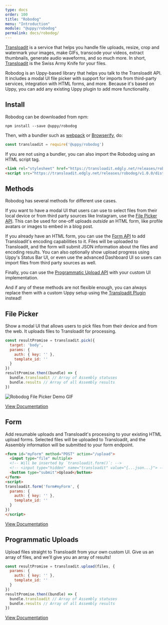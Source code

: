 ```yaml
---
type: docs
order: 100
title: "Robodog"
menu: "Introduction"
module: "@uppy/robodog"
permalink: docs/robodog/
---
```


[Transloadit][transloadit] is a service that helps you handle file uploads, resize, crop and watermark your images, make GIFs, transcode your videos, extract thumbnails, generate audio waveforms, and so much more. In short, [Transloadit][transloadit] is the Swiss Army Knife for your files.

Robodog is an Uppy-based library that helps you talk to the Transloadit API. It includes a modal UI file picker with support for imports from third-party services, integration with HTML forms, and more. Because it's based on Uppy, you can add any existing Uppy plugin to add more functionality.

## Install

Robodog can be downloaded from npm:

```shell
npm install --save @uppy/robodog
```

Then, with a bundler such as [webpack][webpack] or [Browserify][browserify], do:

```js
const transloadit = require('@uppy/robodog')
```

If you are not using a bundler, you can also import the Robodog using an HTML script tag.

```html
<link rel="stylesheet" href="https://transloadit.edgly.net/releases/robodog/v1.0.0/dist/style.min.css">
<script src="https://transloadit.edgly.net/releases/robodog/v1.0.0/dist/transloadit.min.js"></script>
```

## Methods

Robodog has several methods for different use cases.

If you want to have a modal UI that users can use to select files from their local device or from third party sources like Instagram, use the [File Picker API](#File-Picker). This can be used for one-off uploads _outside_ an HTML form, like profile avatars or images to embed in a blog post.

If you already have an HTML form, you can use the [Form API](#Form) to add Transloadit's encoding capabilities to it. Files will be uploaded to Transloadit, and the form will submit JSON information about the files and encoding results. You can also optionally show upload progress using Uppy's Status Bar UI, or even use the advanced Dashboard UI so users can import files from third party sources as well.

Finally, you can use the [Programmatic Upload API](#Programmatic-Uploads) with your custom UI implementation.

And if any of these methods are not flexible enough, you can always replace them with a custom Uppy setup using the [Transloadit Plugin](/docs/transloadit) instead!

## File Picker

Show a modal UI that allows users to pick files from their device and from the web. It uploads files to Transloadit for processing.

```js
const resultPromise = transloadit.pick({
  target: 'body',
  params: {
    auth: { key: '' },
    template_id: ''
  }
})
resultPromise.then((bundle) => {
  bundle.transloadit // Array of Assembly statuses
  bundle.results // Array of all Assembly results
})
```

<img src="/images/temp-robodog-demo.gif" alt="Robodog File Picker Demo GIF">

<a class="MoreButton" href="/docs/robodog/picker">View Documentation</a>

## Form

Add resumable uploads and Transloadit's processing to your existing HTML upload forms. Selected files will be uploaded to Transloadit, and the Assembly information will be submitted to your form endpoint.

```html
<form id="myForm" method="POST" action="/upload">
  <input type="file" multiple>
  <!-- Will be inserted by `transloadit.form()`: -->
  <!-- <input type="hidden" name="transloadit" value="{...json...}"> -->
  <button type="submit">Upload</button>
</form>
<script>
transloadit.form('form#myForm', {
  params: {
    auth: { key: '' },
    template_id: ''
  }
})
</script>
```

<a class="MoreButton" href="/docs/robodog/form">View Documentation</a>

## Programmatic Uploads

Upload files straight to Transloadit from your own custom UI. Give us an array of files, and we'll give you an array of results!

```js
const resultPromise = transloadit.upload(files, {
  params: {
    auth: { key: '' },
    template_id: ''
  }
})
resultPromise.then((bundle) => {
  bundle.transloadit // Array of Assembly statuses
  bundle.results // Array of all Assembly results
})
```

<a class="MoreButton" href="/docs/robodog/upload">View Documentation</a>

[transloadit]: https://transloadit.com/
[browserify]: https://browserify.org
[webpack]: https://webpack.js.org
